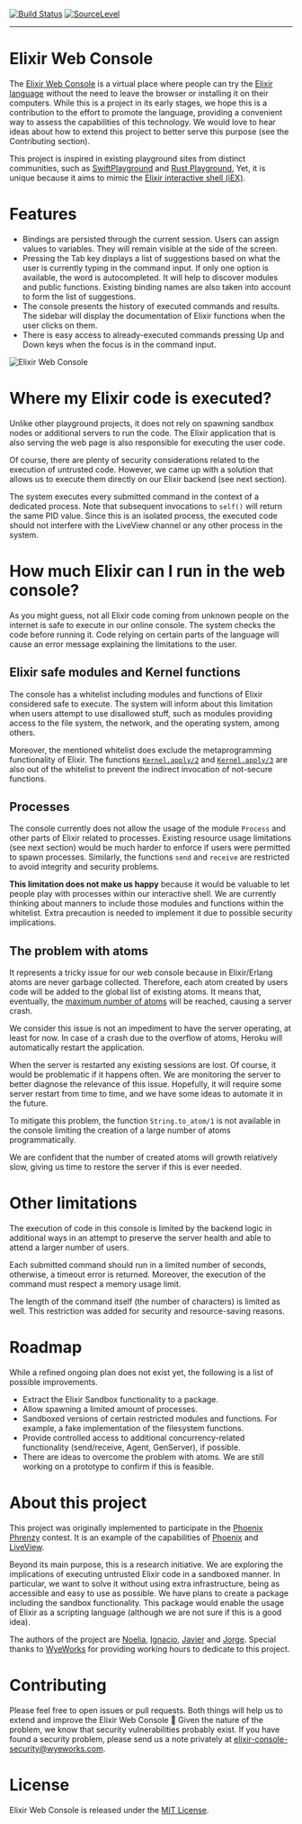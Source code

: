 [![Build Status](https://travis-ci.org/wyeworks/elixir_console.svg?branch=master)](https://travis-ci.org/wyeworks/elixir_console)
[![SourceLevel](https://app.sourcelevel.io/github/wyeworks/elixir_console.svg)](https://app.sourcelevel.io/github/wyeworks/elixir_console)

---

# Elixir Web Console

The [Elixir Web Console](https://elixirconsole.wyeworks.com/) is a virtual place where people can try the [Elixir language](https://elixir-lang.org/) without the need to leave the browser or installing it on their computers. While this is a project in its early stages, we hope this is a contribution to the effort to promote the language, providing a convenient way to assess the capabilities of this technology. We would love to hear ideas about how to extend this project to better serve this purpose (see the Contributing section).

This project is inspired in existing playground sites from distinct communities, such as [SwiftPlayground](http://online.swiftplayground.run/) and [Rust Playground](https://play.rust-lang.org/), Yet, it is unique because it aims to mimic the [Elixir interactive shell (iEX)](https://hexdocs.pm/iex/IEx.html).

# Features

*   Bindings are persisted through the current session. Users can assign values to variables. They will remain visible at the side of the screen.
*   Pressing the Tab key displays a list of suggestions based on what the user is currently typing in the command input. If only one option is available, the word is autocompleted. It will help to discover modules and public functions. Existing binding names are also taken into account to form the list of suggestions.
*   The console presents the history of executed commands and results. The sidebar will display the documentation of Elixir functions when the user clicks on them.
*   There is easy access to already-executed commands pressing Up and Down keys when the focus is in the command input.

![Elixir Web Console](https://media.giphy.com/media/JUM6QQWQWjDpA03MBv/giphy.gif "Elixir Web Console")

# Where my Elixir code is executed?

Unlike other playground projects, it does not rely on spawning sandbox nodes or additional servers to run the code. The Elixir application that is also serving the web page is also responsible for executing the user code.

Of course, there are plenty of security considerations related to the execution of untrusted code. However, we came up with a solution that allows us to execute them directly on our Elixir backend (see next section).

The system executes every submitted command in the context of a dedicated process. Note that subsequent invocations to `self()` will return the same PID value. Since this is an isolated process, the executed code should not interfere with the LiveView channel or any other process in the system.

# How much Elixir can I run in the web console?

As you might guess, not all Elixir code coming from unknown people on the internet is safe to execute in our online console. The system checks the code before running it. Code relying on certain parts of the language will cause an error message explaining the limitations to the user.

## Elixir safe modules and Kernel functions

The console has a whitelist including modules and functions of Elixir considered safe to execute. The system will inform about this limitation when users attempt to use disallowed stuff, such as modules providing access to the file system, the network, and the operating system, among others.

Moreover, the mentioned whitelist does exclude the metaprogramming functionality of Elixir. The functions [`Kernel.apply/2`](https://hexdocs.pm/elixir/Kernel.html#apply/2) and [`Kernel.apply/3`](https://hexdocs.pm/elixir/Kernel.html#apply/3) are also out of the whitelist to prevent the indirect invocation of not-secure functions.

## Processes

The console currently does not allow the usage of the module `Process` and other parts of Elixir related to processes. Existing resource usage limitations (see next section) would be much harder to enforce if users were permitted to spawn processes. Similarly, the functions `send` and `receive` are restricted to avoid integrity and security problems.

**This limitation does not make us happy** because it would be valuable to let people play with processes within our interactive shell. We are currently thinking about manners to include those modules and functions within the whitelist. Extra precaution is needed to implement it due to possible security implications.

## The problem with atoms

It represents a tricky issue for our web console because in Elixir/Erlang atoms are never garbage collected. Therefore, each atom created by users code will be added to the global list of existing atoms. It means that, eventually, the [maximum number of atoms](http://erlang.org/doc/efficiency_guide/advanced.html#atoms) will be reached, causing a server crash.

We consider this issue is not an impediment to have the server operating, at least for now. In case of a crash due to the overflow of atoms, Heroku will automatically restart the application.

When the server is restarted any existing sessions are lost. Of course, it would be problematic if it happens often. We are monitoring the server to better diagnose the relevance of this issue. Hopefully, it will require some server restart from time to time, and we have some ideas to automate it in the future.

To mitigate this problem, the function `String.to_atom/1`  is not available in the console limiting the creation of a large number of atoms programmatically.

We are confident that the number of created atoms will growth relatively slow, giving us time to restore the server if this is ever needed.

# Other limitations

The execution of code in this console is limited by the backend logic in additional ways in an attempt to preserve the server health and able to attend a larger number of users.

Each submitted command should run in a limited number of seconds, otherwise, a timeout error is returned. Moreover, the execution of the command must respect a memory usage limit.

The length of the command itself (the number of characters) is limited as well. This restriction was added for security and resource-saving reasons.

# Roadmap

While a refined ongoing plan does not exist yet, the following is a list of possible improvements.

*   Extract the Elixir Sandbox functionality to a package.
*   Allow spawning a limited amount of processes.
*   Sandboxed versions of certain restricted modules and functions. For example, a fake implementation of the filesystem functions.
*   Provide controlled access to additional concurrency-related functionality (send/receive, Agent, GenServer), if possible.
*   There are ideas to overcome the problem with atoms. We are still working on a prototype to confirm if this is feasible.

# About this project

This project was originally implemented to participate in the [Phoenix Phrenzy](https://phoenixphrenzy.com) contest.  It is an example of the capabilities of [Phoenix](https://phoenixframework.org/) and [LiveView](https://github.com/phoenixframework/phoenix_live_view).

Beyond its main purpose, this is a research initiative. We are exploring the implications of executing untrusted Elixir code in a sandboxed manner. In particular, we want to solve it without using extra infrastructure, being as accessible and easy to use as possible. We have plans to create a package including the sandbox functionality. This package would enable the usage of Elixir as a scripting language (although we are not sure if this is a good idea).

The authors of the project are [Noelia](https://github.com/noelia-lencina), [Ignacio](https://github.com/iaguirre88), [Javier](https://github.com/JavierM42) and [Jorge](https://github.com/jmbejar). Special thanks to [WyeWorks](https://www.wyeworks.com) for providing working hours to dedicate to this project.

# Contributing

Please feel free to open issues or pull requests. Both things will help us to extend and improve the Elixir Web Console  🎉
Given the nature of the problem, we know that security vulnerabilities probably exist. If you have found a security problem, please send us a note privately at [elixir-console-security@wyeworks.com](mailto:elixir-console-security@wyeworks.com).

# License

Elixir Web Console is released under the [MIT License](https://github.com/wyeworks/elixir_console/blob/master/LICENSE.md).
